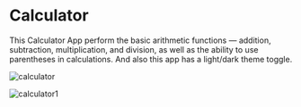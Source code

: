 # Calculator
This Calculator App perform the basic arithmetic functions — addition, subtraction, multiplication, and division, as well as the ability to use parentheses in calculations.
And also this app has a light/dark theme toggle.

![calculator](https://user-images.githubusercontent.com/107324813/217813341-5d30341a-cbd6-465a-b540-4fb50cd3eeb6.gif)

![calculator1](https://user-images.githubusercontent.com/107324813/217813892-b35be3dd-6e22-4225-aaea-6f707b3966d5.gif)
